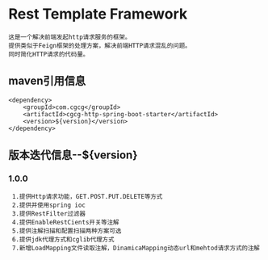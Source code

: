 # Rest Template Framework

    这是一个解决前端发起http请求服务的框架。
    提供类似于Feign框架的处理方案，解决前端HTTP请求混乱的问题。
    同时简化HTTP请求的代码量。
    
## maven引用信息
    
    <dependency>
        <groupId>com.cgcg</groupId>
        <artifactId>cgcg-http-spring-boot-starter</artifactId>
        <version>${version}</version>
    </dependency>
    
## 版本迭代信息--${version}   

### 1.0.0

     1.提供Http请求功能，GET.POST.PUT.DELETE等方式
     2.提供并使用spring ioc
     3.提供RestFilter过滤器
     4.提供EnableRestCients开关等注解
     5.提供注解扫描和配置扫描两种方案可选
     6.提供jdk代理方式和cglib代理方式
     7.新增LoadMapping文件读取注解，DinamicaMapping动态url和mehtod请求方式的注解

